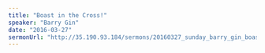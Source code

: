 ```yaml
---
title: "Boast in the Cross!"
speaker: "Barry Gin"
date: "2016-03-27"
sermonUrl: "http://35.190.93.184/sermons/20160327_sunday_barry_gin_boast_in_the_cross!.mp3"
---
```

